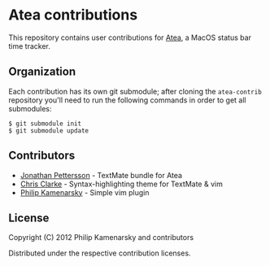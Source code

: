 # Atea contributions

This repository contains user contributions for [Atea](https://github.com/pkamenarsky/atea), a MacOS status bar time tracker.

## Organization

Each contribution has its own git submodule; after cloning the `atea-contrib` repository you'll need to run the following commands in order to get all submodules:

    $ git submodule init
    $ git submodule update

## Contributors

 * [Jonathan Pettersson](https://github.com/jpettersson) - TextMate bundle for Atea
 * [Chris Clarke](https://github.com/Beakr) - Syntax-highlighting theme for TextMate & vim
 * [Philip Kamenarsky](https://github.com/pkamenarsky) - Simple vim plugin

## License

Copyright (C) 2012 Philip Kamenarsky and contributors

Distributed under the respective contribution licenses.

